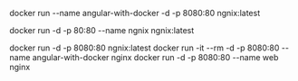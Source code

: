 docker run --name angular-with-docker -d -p 8080:80 ngnix:latest

docker run -d -p 80:80 --name ngnix ngnix:latest

docker run -d -p 8080:80 ngnix:latest
docker run -it --rm -d -p 8080:80 --name angular-with-docker nginx
docker run -d -p 8080:80 --name web nginx

